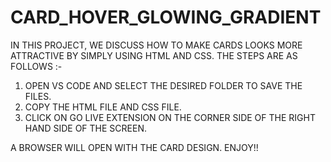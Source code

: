 # CARD_HOVER_GLOWING_GRADIENT

IN THIS PROJECT, WE DISCUSS HOW TO MAKE CARDS LOOKS MORE ATTRACTIVE BY SIMPLY USING HTML AND CSS. THE STEPS ARE AS FOLLOWS :-
1) OPEN VS CODE AND SELECT THE DESIRED FOLDER TO SAVE THE FILES.
2) COPY THE HTML FILE AND CSS FILE.
3) CLICK ON GO LIVE EXTENSION ON THE CORNER SIDE OF THE RIGHT HAND SIDE OF THE SCREEN.

A BROWSER WILL OPEN WITH THE CARD DESIGN. ENJOY!!
